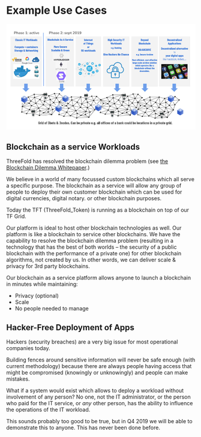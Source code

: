 # Example Use Cases

![alt_text](img/phases.jpg)

## Blockchain as a service Workloads

ThreeFold has resolved the blockchain dilemma problem (see [the Blockchain Dilemma Whitepaper](blockchain_dilemma_whitepaper).)

We believe in a world of many focussed custom blockchains which all serve a specific purpose. The blockchain as a service will allow any group of people to deploy their own customer blockchain which can be used for digital currencies, digital notary. or other blockchain purposes.

Today the TFT (ThreeFold_Token) is running as a blockchain on top of our TF Grid.

Our platform is ideal to host other blockchain technologies as well. Our platform is like a blockchain to service other blockchains. We have the capability to resolve the blockchain dilemma problem (resulting in a technology that has the best of both worlds – the security of a public blockchain with the performance of a private one) for other blockchain algorithms, not created by us. In other words, we can deliver scale & privacy for 3rd party blockchains.

Our blockchain as a service platform allows anyone to launch a blockchain in minutes while maintaining:

- Privacy (optional)
- Scale
- No people needed to manage

## Hacker-Free Deployment of Apps

Hackers (security breaches) are a very big issue for most operational companies today.

Building fences around sensitive information will never be safe enough (with current methodology) because there are always people having access that might be compromised (knowingly or unknowingly) and people can make mistakes.

What if a system would exist which allows to deploy a workload without involvement of any person? No one, not the IT administrator, or the person who paid for the IT service, or _any_ other person, has the ability to influence the operations of the IT workload.

This sounds probably too good to be true, but in Q4 2019 we will be able to demonstrate this to anyone. This has never been done before.